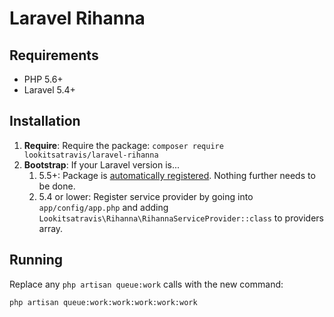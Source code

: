 # Laravel Rihanna

## Requirements

* PHP 5.6+
* Laravel 5.4+

## Installation

1. **Require**: Require the package: `composer require lookitsatravis/laravel-rihanna`
1. **Bootstrap**: If your Laravel version is...
    1. 5.5+: Package is [automatically registered](https://medium.com/@taylorotwell/package-auto-discovery-in-laravel-5-5-ea9e3ab20518). Nothing further needs to be done.
    1. 5.4 or lower: Register service provider by going into `app/config/app.php` and adding `Lookitsatravis\Rihanna\RihannaServiceProvider::class` to providers array.

## Running

Replace any `php artisan queue:work` calls with the new command:

`php artisan queue:work:work:work:work:work`